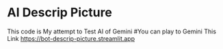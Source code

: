 # AI Descrip Picture
 This code is My attempt to Test AI of Gemini
#You can play to Gemini This Link
 https://bot-descrip-picture.streamlit.app
